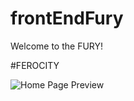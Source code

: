 # frontEndFury

Welcome to the FURY!

#FEROCITY

![Home Page Preview](https://github.com/user-attachments/assets/28643e95-30a4-480e-87c0-f79d65a143c7)
